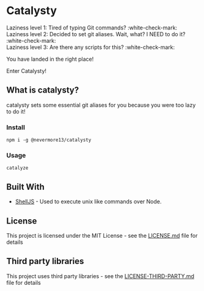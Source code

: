 # Catalysty

Laziness level 1: Tired of typing Git commands? :white-check-mark: <br/>
Laziness level 2: Decided to set git aliases. Wait, what? I NEED to do it? :white-check-mark: <br/>
Laziness level 3: Are there any scripts for this? :white-check-mark: <br/>

You have landed in the right place!<br/>

Enter Catalysty!

## What is catalysty?

catalysty sets some essential git aliases for you because you were too lazy to do it!


### Install

```
npm i -g @nevermore13/catalysty 
```

### Usage

```
catalyze
```

## Built With

* [ShellJS](https://github.com/shelljs/shelljs) - Used to execute unix like commands over Node.


## License

This project is licensed under the MIT License - see the [LICENSE.md](LICENSE.md) file for details

## Third party libraries

This project uses third party libraries - see the [LICENSE-THIRD-PARTY.md](LICENSE-THIRD-PARTY.md) file for details
